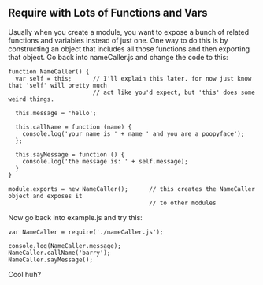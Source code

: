 ## Require with Lots of Functions and Vars

Usually when you create a module, you want to expose a bunch of related functions and variables instead of just one.  One way to do this is by constructing an object that includes all those functions and then exporting that object.  Go back into nameCaller.js and change the code to this:

```
function NameCaller() {
  var self = this;      // I'll explain this later. for now just know that 'self' will pretty much
                        // act like you'd expect, but 'this' does some weird things.

  this.message = 'hello';
  
  this.callName = function (name) {
    console.log('your name is ' + name ' and you are a poopyface');
  };

  this.sayMessage = function () {
    console.log('the message is: ' + self.message);
  }
}

module.exports = new NameCaller();      // this creates the NameCaller object and exposes it
                                        // to other modules
```

Now go back into example.js and try this:
```
var NameCaller = require('./nameCaller.js');

console.log(NameCaller.message);
NameCaller.callName('barry');
NameCaller.sayMessage();
```

Cool huh?